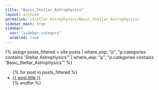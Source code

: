```yaml
---
title: "Basic_Stellar_Astrophysics"
layout: archive
permalink: /Stellar Astrophysics/Basic_Stellar_Astrophysics/
sidebar_main: true
sidebar:
  nav: "sidebar-category"
  enabled: true
---
```


{% assign posts_filtered = site.posts 
  | where_exp: "p", "p.categories contains 'Stellar Astrophysics'"
  | where_exp: "p", "p.categories contains 'Basic_Stellar_Astrophysics'" %}

<ul>
{% for post in posts_filtered %}
  <li><a href="{{ post.url | relative_url }}">{{ post.title }}</a></li>
{% endfor %}
</ul>